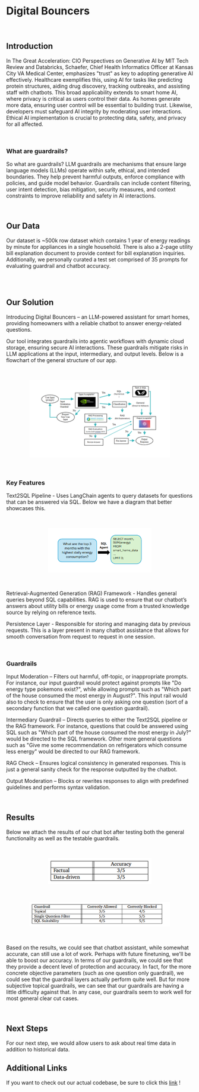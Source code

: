 # Digital Bouncers

<br>

## Introduction


In The Great Acceleration: CIO Perspectives on Generative AI by MIT Tech Review and Databricks, Schaefer, Chief Health Informatics Officer at Kansas City VA Medical Center, emphasizes "trust" as key to adopting generative AI effectively. Healthcare exemplifies this, using AI for tasks like predicting protein structures, aiding drug discovery, tracking outbreaks, and assisting staff with chatbots. This broad applicability extends to smart home AI, where privacy is critical as users control their data. As homes generate more data, ensuring user control will be essential to building trust. Likewise, developers must safeguard AI integrity by moderating user interactions. Ethical AI implementation is crucial to protecting data, safety, and privacy for all affected.

<br>

### What are guardrails?


So what are guardrails? LLM guardrails are mechanisms that ensure large language models (LLMs) operate within safe, ethical, and intended boundaries. They help prevent harmful outputs, enforce compliance with policies, and guide model behavior. Guardrails can include content filtering, user intent detection, bias mitigation, security measures, and context constraints to improve reliability and safety in AI interactions.

<br>

## Our Data


Our dataset is ~500k row dataset which contains 1 year of energy readings by minute for appliances in a single household​. There is also a 2-page utility bill explanation document to provide context for bill explanation inquiries​. Additionally, we personally curated a test set comprised of 35 prompts for evaluating guardrail and chatbot accuracy​.

<br>​

## Our Solution


Introducing Digital Bouncers – an LLM-powered assistant for smart homes, providing homeowners with a reliable chatbot to answer energy-related questions.

Our tool integrates guardrails into agentic workflows with dynamic cloud storage, ensuring secure AI interactions. These guardrails mitigate risks in LLM applications at the input, intermediary, and output levels. Below is a flowchart of the general structure of our app.

<br>

<p align="center">
<img src="images/flowchart.png" alt="application flowchart" width="75%">
</p>

<br>

### Key Features


Text2SQL Pipeline - Uses LangChain agents to query datasets for questions that can be answered via SQL. Below we have a diagram that better showcases this.

<br>
<p align="center">
<img src="images/text2sql.png" alt="application flowchart" width="55%">
</p>
<br>

Retrieval-Augmented Generation (RAG) Framework - Handles general queries beyond SQL capabilities. RAG is used to ensure that our chatbot’s answers about utility bills or energy usage come from a trusted knowledge source by relying on reference texts.

Persistence Layer - Responsible for storing and managing data by previous requests. This is a layer present in many chatbot assistance that allows for smooth conversation from request to request in one session. 

<br>

### Guardrails


Input Moderation – Filters out harmful, off-topic, or inappropriate prompts. For instance, our input guardrail would protect against prompts like "Do energy type pokemons exist?", while allowing prompts such as "Which part of the house consumed the most energy in August?". This input rail would also to check to ensure that the user is only asking one question (sort of a secondary function that we called one question guardrail).

Intermediary Guardrail – Directs queries to either the Text2SQL pipeline or the RAG framework. For instance, questions that could be answered using SQL such as "Which part of the house consumed the most energy in July?" would be directed to the SQL framework. Other more general questions such as "Give me some recommendation on refrigerators which consume less energy" would be directed to our RAG framework.

RAG Check – Ensures logical consistency in generated responses. This is just a general sanity check for the response outputted by the chatbot.

Output Moderation – Blocks or rewrites responses to align with predefined guidelines and performs syntax validation. 

<br>

## Results


Below we attach the results of our chat bot after testing both the general functionality as well as the testable guardrails.

<br>

<p align="center">
<img src="images/chatbot_results.png" alt="application flowchart" width="55%">
</p>

<br>

<p align="center">
<img src="images/guardrail_results.png" alt="application flowchart" width="75%">
</p>

<br>

Based on the results, we could see that chatbot assistant, while somewhat accurate, can still use a lot of work. Perhaps with future finetuning, we'll be able to boost our accuracy. In terms of our guardrails, we could see that they provide a decent level of protection and accuracy. In fact, for the more concrete objective parameters (such as one question only guardrail), we could see that the guardrail layers actually perform quite well. But for more subjective topical guardrails, we can see that our guardrails are having a little difficulty against that. In any case, our guardrails seem to work well for most general clear cut cases.

<br>

## Next Steps


For our next step, we would allow users to ask about real time data in addition to historical data​.

## Additional Links


If you want to check out our actual codebase, be sure to click this [link](https://github.com/pndang/digital-bouncers)
!
